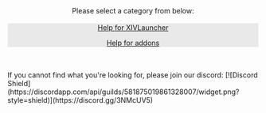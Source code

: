 

<div style="text-align: center;">
Please select a category from below:
<br>
<br>

<div style="color: rgb(29 29 29); background-color: rgb(0 0 0 / 8%); border-color: rgb(0 0 0 / 20%)">
<a href="https://goatcorp.github.io/faq/xl_troubleshooting" class="btn">Help for XIVLauncher</a>

<a href="https://goatcorp.github.io/faq/dalamud_troubleshooting" class="btn">Help for addons</a>

</div>
</div>

<br>
<br>

<div>
If you cannot find what you're looking for, please join our discord: [![Discord Shield](https://discordapp.com/api/guilds/581875019861328007/widget.png?style=shield)](https://discord.gg/3NMcUV5)
</div>
